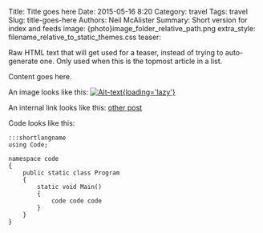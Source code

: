 Title: Title goes here
Date: 2015-05-16 8:20
Category: travel
Tags: travel
Slug: title-goes-here
Authors: Neil McAlister
Summary: Short version for index and feeds
image: {photo}image_folder_relative_path.png
extra_style: filename_relative_to_static_themes.css
teaser: <p> Raw HTML text that will get used for a teaser, instead of trying to auto-generate one. Only used when this is the topmost article in a list. </p>

Content goes here.

An image looks like this: 
[![Alt-text]({photo}imagename.jpg){loading='lazy'}]({static}/images/imagename.jpg "Mouseover text here")

An internal link looks like this:
[other post]({filename}/this-websites-architecture-personal-soapbox.md)

Code looks like this:

    :::shortlangname
    using Code;    
    
    namespace code
    {    
        public static class Program
        {                    
            static void Main()
            {
                code code code
            }
        }
    }